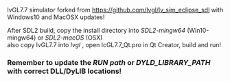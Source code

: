 
lvGL7.7 simulator forked from https://github.com/lvgl/lv_sim_eclipse_sdl
with Windows10 and MacOSX updates! <br>

After SDL2 build, copy the install directory into _SDL2-mingw64_ (Win10-mingw64) or _SDL2-macOS_ (OSX)<br>
also copy lvGL7.7 into _lvgl_ , open lcGL7.7_Qt.pro in Qt Creator, build and run!

### Remember to update the _RUN path_ or _DYLD_LIBRARY_PATH_ with correct DLL/DyLIB locations!
